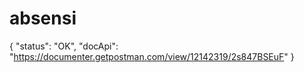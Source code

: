 # absensi

{
  "status": "OK",
  "docApi": "https://documenter.getpostman.com/view/12142319/2s847BSEuF"
}
